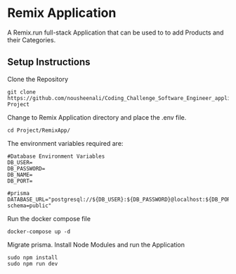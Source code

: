 
# Remix Application

A Remix.run full-stack Application that can be used to to add Products and their Categories.

## Setup Instructions

Clone the Repository
```
git clone https://github.com/nousheenali/Coding_Challenge_Software_Engineer_application_by_Nousheen_Ali.git Project
```


Change to Remix Application directory and place the .env file.

```
cd Project/RemixApp/
```
The environment variables required are:
```
#Database Environment Variables
DB_USER=
DB_PASSWORD=
DB_NAME=
DB_PORT=

#prisma
DATABASE_URL="postgresql://${DB_USER}:${DB_PASSWORD}@localhost:${DB_PORT}/${DB_NAME}?schema=public"
```

Run the docker compose file
```
docker-compose up -d
```

Migrate prisma. Install Node Modules and run the Application
```
sudo npm install
sudo npm run dev
```

